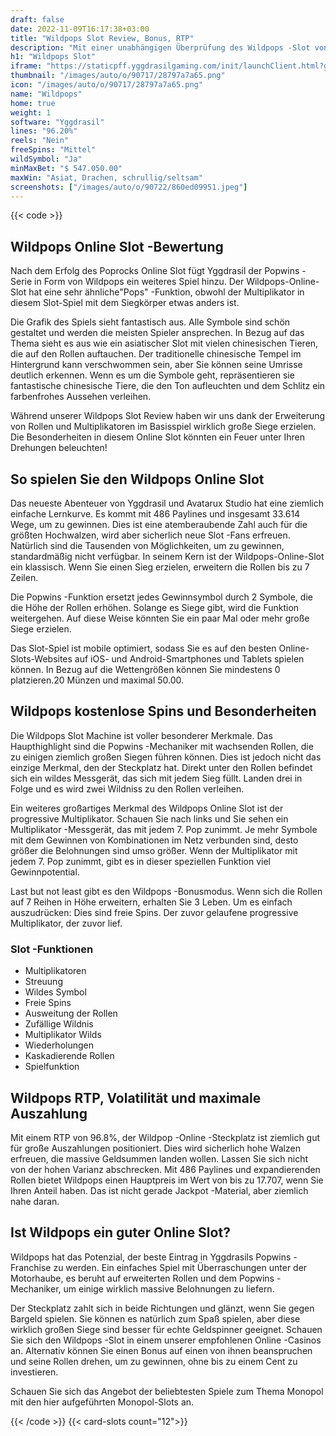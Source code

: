 ```yaml
---
draft: false
date: 2022-11-09T16:17:38+03:00
title: "Wildpops Slot Review, Bonus, RTP"
description: "Mit einer unabhängigen Überprüfung des Wildpops -Slot von Yggdrasil können Sie kostenlos oder echtes Geld spielen und hier einen Bonus erhalten!"
h1: "Wildpops Slot"
iframe: "https://staticpff.yggdrasilgaming.com/init/launchClient.html?gameid=1011"
thumbnail: "/images/auto/o/90717/28797a7a65.png"
icon: "/images/auto/o/90717/28797a7a65.png"
name: "Wildpops"
home: true
weight: 1
software: "Yggdrasil"
lines: "96.20%"
reels: "Nein"
freeSpins: "Mittel"
wildSymbol: "Ja"
minMaxBet: "$ 547.050.00"
maxWin: "Asiat, Drachen, schrullig/seltsam"
screenshots: ["/images/auto/o/90722/860ed09951.jpeg"]
---
```


{{< code >}}<h2>Wildpops Online Slot -Bewertung</h2><p>Nach dem Erfolg des Poprocks Online Slot fügt Yggdrasil der Popwins -Serie in Form von Wildpops ein weiteres Spiel hinzu. Der Wildpops-Online-Slot hat eine sehr ähnliche"Pops" -Funktion, obwohl der Multiplikator in diesem Slot-Spiel mit dem Siegkörper etwas anders ist.</p><p>Die Grafik des Spiels sieht fantastisch aus. Alle Symbole sind schön gestaltet und werden die meisten Spieler ansprechen. In Bezug auf das Thema sieht es aus wie ein asiatischer Slot mit vielen chinesischen Tieren, die auf den Rollen auftauchen. Der traditionelle chinesische Tempel im Hintergrund kann verschwommen sein, aber Sie können seine Umrisse deutlich erkennen. Wenn es um die Symbole geht, repräsentieren sie fantastische chinesische Tiere, die den Ton aufleuchten und dem Schlitz ein farbenfrohes Aussehen verleihen.</p><p>Während unserer Wildpops Slot Review haben wir uns dank der Erweiterung von Rollen und Multiplikatoren im Basisspiel wirklich große Siege erzielen. Die Besonderheiten in diesem Online Slot könnten ein Feuer unter Ihren Drehungen beleuchten!</p><h2>So spielen Sie den Wildpops Online Slot</h2><p>Das neueste Abenteuer von Yggdrasil und Avatarux Studio hat eine ziemlich einfache Lernkurve. Es kommt mit 486 Paylines und insgesamt 33.614 Wege, um zu gewinnen. Dies ist eine atemberaubende Zahl auch für die größten Hochwalzen, wird aber sicherlich neue Slot -Fans erfreuen. Natürlich sind die Tausenden von Möglichkeiten, um zu gewinnen, standardmäßig nicht verfügbar. In seinem Kern ist der Wildpops-Online-Slot ein klassisch. Wenn Sie einen Sieg erzielen, erweitern die Rollen bis zu 7 Zeilen.</p><p>Die Popwins -Funktion ersetzt jedes Gewinnsymbol durch 2 Symbole, die die Höhe der Rollen erhöhen. Solange es Siege gibt, wird die Funktion weitergehen. Auf diese Weise könnten Sie ein paar Mal oder mehr große Siege erzielen.</p><p>Das Slot-Spiel ist mobile optimiert, sodass Sie es auf den besten Online-Slots-Websites auf iOS- und Android-Smartphones und Tablets spielen können. In Bezug auf die Wettengrößen können Sie mindestens 0 platzieren.20 Münzen und maximal 50.00.</p><h2>Wildpops kostenlose Spins und Besonderheiten</h2><p>Die Wildpops Slot Machine ist voller besonderer Merkmale. Das Haupthighlight sind die Popwins -Mechaniker mit wachsenden Rollen, die zu einigen ziemlich großen Siegen führen können. Dies ist jedoch nicht das einzige Merkmal, den der Steckplatz hat. Direkt unter den Rollen befindet sich ein wildes Messgerät, das sich mit jedem Sieg füllt. Landen drei in Folge und es wird zwei Wildniss zu den Rollen verleihen.</p><p>Ein weiteres großartiges Merkmal des Wildpops Online Slot ist der progressive Multiplikator. Schauen Sie nach links und Sie sehen ein Multiplikator -Messgerät, das mit jedem 7. Pop zunimmt. Je mehr Symbole mit dem Gewinnen von Kombinationen im Netz verbunden sind, desto größer die Belohnungen sind umso größer. Wenn der Multiplikator mit jedem 7. Pop zunimmt, gibt es in dieser speziellen Funktion viel Gewinnpotential.</p><p>Last but not least gibt es den Wildpops -Bonusmodus. Wenn sich die Rollen auf 7 Reihen in Höhe erweitern, erhalten Sie 3 Leben. Um es einfach auszudrücken: Dies sind freie Spins. Der zuvor gelaufene progressive Multiplikator, der zuvor lief.</p><h3>
Slot -Funktionen</h3><ul>
<li></span>
Multiplikatoren</li>
<li></span>
Streuung</li>
<li></span>
Wildes Symbol</li>
<li></span>
Freie Spins</li>
<li></span>
Ausweitung der Rollen</li>
<li></span>
Zufällige Wildnis</li>
<li></span>
Multiplikator Wilds</li>
<li></span>
Wiederholungen</li>
<li></span>
Kaskadierende Rollen</li>
<li></span>
Spielfunktion</li></ul><h2>Wildpops RTP, Volatilität und maximale Auszahlung</h2><p>Mit einem RTP von 96.8%, der Wildpop -Online -Steckplatz ist ziemlich gut für große Auszahlungen positioniert. Dies wird sicherlich hohe Walzen erfreuen, die massive Geldsummen landen wollen. Lassen Sie sich nicht von der hohen Varianz abschrecken. Mit 486 Paylines und expandierenden Rollen bietet Wildpops einen Hauptpreis im Wert von bis zu 17.707, wenn Sie Ihren Anteil haben. Das ist nicht gerade Jackpot -Material, aber ziemlich nahe daran.</p><h2>Ist Wildpops ein guter Online Slot?</h2><p>Wildpops hat das Potenzial, der beste Eintrag in Yggdrasils Popwins -Franchise zu werden. Ein einfaches Spiel mit Überraschungen unter der Motorhaube, es beruht auf erweiterten Rollen und dem Popwins -Mechaniker, um einige wirklich massive Belohnungen zu liefern.</p><p>Der Steckplatz zahlt sich in beide Richtungen und glänzt, wenn Sie gegen Bargeld spielen. Sie können es natürlich zum Spaß spielen, aber diese wirklich großen Siege sind besser für echte Geldspinner geeignet. Schauen Sie sich den Wildpops -Slot in einem unserer empfohlenen Online -Casinos an. Alternativ können Sie einen Bonus auf einen von ihnen beanspruchen und seine Rollen drehen, um zu gewinnen, ohne bis zu einem Cent zu investieren.</p><p>Schauen Sie sich das Angebot der beliebtesten Spiele zum Thema Monopol mit den hier aufgeführten Monopol-Slots an.</p>{{< /code >}}
{{< card-slots count="12">}}
